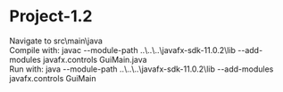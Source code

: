 # Project-1.2  
Navigate to src\main\java  
Compile with: javac --module-path ..\\..\\..\javafx-sdk-11.0.2\lib --add-modules javafx.controls GuiMain.java  
Run with: java --module-path ..\\..\\..\javafx-sdk-11.0.2\lib --add-modules javafx.controls GuiMain

